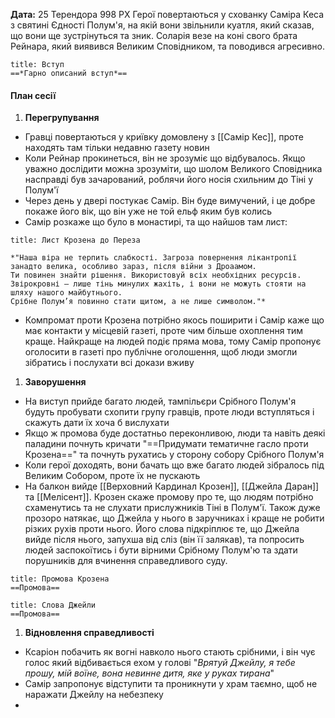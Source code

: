 **Дата:** 25 Терендора 998 РХ
Герої повертаються у схованку Саміра Кеса з святині Єдності Полум'я, на якій вони звільнили куатля, який сказав, що вони ще зустрінуться та зник. Соларія везе на коні свого брата Рейнара, який виявився Великим Сповідником, та поводився агресивно.
```ad-note
title: Вступ
==*Гарно описаний вступ*==
```
#### План сесії
1. **Перегрупування**
- Гравці повертаються у криївку домовлену з [[Самір Кес]], проте находять там тільки недавню газету новин
- Коли Рейнар прокинеться, він не зрозуміє що відбувалось. Якщо уважно дослідити можна зрозуміти, що шолом Великого Сповідника насправді був зачарований, роблячи його носія схильним до Тіні у Полум'ї 
- Через день у двері постукає Самір. Він буде вимучений, і це добре покаже його вік, що він уже не той ельф яким був колись
- Самір розкаже що було в монастирі, та що найшов там лист:
```ad-note
title: Лист Крозена до Переза 

*"Наша віра не терпить слабкості. Загроза повернення лікантропії занадто велика, особливо зараз, після війни з Дроаамом.  
Ти повинен знайти рішення. Використовуй всіх необхідних ресурсів. Звірокровні – лише тінь минулих жахіть, і вони не можуть стояти на шляху нашого майбутнього.  
Срібне Полум’я повинно стати щитом, а не лише символом."*  
```
- Компромат проти Крозена потрібно якось поширити і Самір каже що має контакти у місцевій газеті, проте чим більше охоплення тим краще. Найкраще на людей подіє пряма мова, тому Самір пропонує оголосити в газеті про публічне оголошення, щоб люди змогли зібратись і послухати всі докази вживу
1. **Заворушення**
- На виступ прийде багато людей, тампільєри Срібного Полум'я будуть пробувати схопити групу гравців, проте люди вступляться і скажуть дати їх хоча б вислухати
- Якщо ж промова буде достатньо переконливою, люди та навіть деякі паладини почнуть кричати "==Придумати тематичне гасло проти Крозена==" та почнуть рухатись у сторону собору Срібного Полум'я
- Коли герої доходять, вони бачать що вже багато людей зібралось під Великим Собором, проте їх не пускають
- На балкон вийде [[Верховний Кардинал Крозен]], [[Джейла Даран]] та [[Мелісент]]. Крозен скаже промову про те, що людям потрібно схаменутись та не слухати прислужників Тіні в Полум'ї. Також дуже прозоро натякає, що Джейла у нього в заручниках і краще не робити різких рухів проти нього. Його слова підкріплює те, що Джейла вийде після нього, запухша від сліз (він її залякав), та попросить людей заспокоїтись і бути вірними Срібному Полум'ю та здати порушників для вчинення справедливого суду.
```ad-note
title: Промова Крозена
==Промова==
```
```ad-note
title: Слова Джейли
==Промова==
```
1. **Відновлення справедливості**
- Ксаріон побачить як вогні навколо нього стають срібними, і він чує голос який відбивається ехом у голові "*Врятуй Джейлу, я тебе прошу, мій воїне, вона невинне дитя, яке у руках тирана*"
- Самір запропонує відступити та проникнути у храм таємно, щоб не наражати Джейлу на небезпеку
- 